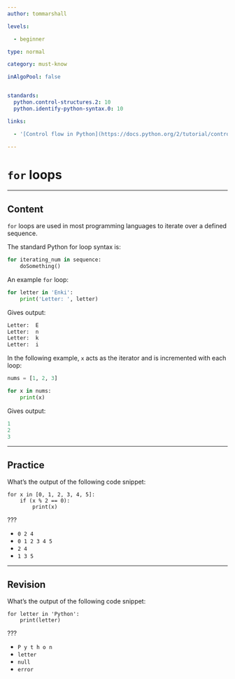 ```yaml
---
author: tommarshall

levels:

  - beginner

type: normal

category: must-know

inAlgoPool: false


standards:
  python.control-structures.2: 10
  python.identify-python-syntax.0: 10

links:

  - '[Control flow in Python](https://docs.python.org/2/tutorial/controlflow.html){website}'

---
```


# `for` loops

---
## Content

`for` loops are used in most programming languages to iterate over a defined sequence.

The standard Python for loop syntax is:
```python
for iterating_num in sequence:
    doSomething() 
```

An example `for` loop:

```python
for letter in 'Enki':
    print('Letter: ', letter)
```
Gives output:
```python
Letter:  E
Letter:  n
Letter:  k
Letter:  i
```
In the following example, `x` acts as the iterator and is incremented with each loop:

```python
nums = [1, 2, 3]

for x in nums:
    print(x)
```
Gives output:
```python
1
2
3
```

---
## Practice

What’s the output of the following code snippet:

```
for x in [0, 1, 2, 3, 4, 5]:
    if (x % 2 == 0):
        print(x)
```
???


* `0 2 4`
* `0 1 2 3 4 5`
* `2 4`
* `1 3 5`

---
## Revision

What’s the output of the following code snippet:

```
for letter in 'Python':
    print(letter)
```
???


* `P y t h o n`
* `letter`
* `null`
* `error`
